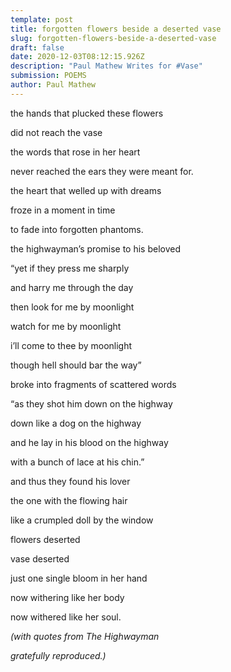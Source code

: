 ```yaml
---
template: post
title: forgotten flowers beside a deserted vase
slug: forgotten-flowers-beside-a-deserted-vase
draft: false
date: 2020-12-03T08:12:15.926Z
description: "Paul Mathew Writes for #Vase"
submission: POEMS
author: Paul Mathew
---
```

the hands that plucked these flowers

did not reach the vase

the words that rose in her heart

never reached the ears they were meant for.

the heart that welled up with dreams

froze in a moment in time

to fade into forgotten phantoms.

the highwayman’s promise to his beloved

“yet if they press me sharply

and harry me through the day

then look for me by moonlight

watch for me by moonlight

i’ll come to thee by moonlight

though hell should bar the way”

broke into fragments of scattered words

“as they shot him down on the highway

down like a dog on the highway

and he lay in his blood on the highway

with a bunch of lace at his chin.”

and thus they found his lover

the one with the flowing hair

like a crumpled doll by the window

flowers deserted

vase deserted

just one single bloom in her hand

now withering like her body

now withered like her soul.




*(with quotes from The Highwayman*

*gratefully reproduced.)*